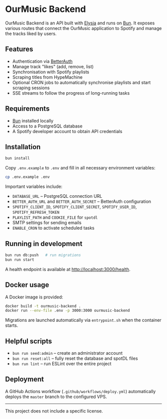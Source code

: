 # OurMusic Backend

OurMusic Backend is an API built with [Elysia](https://elysiajs.com/) and runs on [Bun](https://bun.sh/). It exposes various routes that connect the OurMusic application to Spotify and manage the tracks liked by users.

## Features

- Authentication via [BetterAuth](https://www.npmjs.com/package/better-auth)
- Manage track "likes" (add, remove, list)
- Synchronisation with Spotify playlists
- Scraping titles from HypeMachine
- Optional CRON jobs to automatically synchronise playlists and start scraping sessions
- SSE streams to follow the progress of long-running tasks

## Requirements

- [Bun](https://bun.sh/) installed locally
- Access to a PostgreSQL database
- A Spotify developer account to obtain API credentials

## Installation

```bash
bun install
```

Copy `.env.example` to `.env` and fill in all necessary environment variables:

```bash
cp .env.example .env
```

Important variables include:

- `DATABASE_URL` – PostgreSQL connection URL
- `BETTER_AUTH_URL` and `BETTER_AUTH_SECRET` – BetterAuth configuration
- `SPOTIFY_CLIENT_ID`, `SPOTIFY_CLIENT_SECRET`, `SPOTIFY_USER_ID`, `SPOTIFY_REFRESH_TOKEN`
- `PLAYLIST_PATH` and `COOKIE_FILE` for `spotdl`
- SMTP settings for sending emails
- `ENABLE_CRON` to activate scheduled tasks

## Running in development

```bash
bun run db:push   # run migrations
bun run start
```

A health endpoint is available at [http://localhost:3000/health](http://localhost:3000/health).

## Docker usage

A Docker image is provided:

```bash
docker build -t ourmusic-backend .
docker run --env-file .env -p 3000:3000 ourmusic-backend
```

Migrations are launched automatically via `entrypoint.sh` when the container starts.

## Helpful scripts

- `bun run seed:admin` – create an administrator account
- `bun run reset:all` – fully reset the database and spotDL files
- `bun run lint` – run ESLint over the entire project

## Deployment

A GitHub Actions workflow (`.github/workflows/deploy.yml`) automatically deploys the `master` branch to the configured VPS.

---

This project does not include a specific license.
